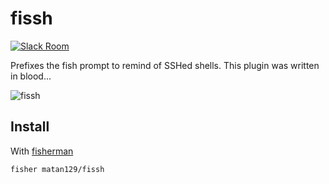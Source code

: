 # fissh

[![Slack Room][slack-badge]][slack-link]

Prefixes the fish prompt to remind of SSHed shells.
This plugin was written in blood...

![fissh]

## Install

With [fisherman]

```
fisher matan129/fissh
```

[slack-link]: https://fisherman-wharf.herokuapp.com
[slack-badge]: https://fisherman-wharf.herokuapp.com/badge.svg
[fisherman]: https://github.com/fisherman/fisherman
[fissh]: https://cloud.githubusercontent.com/assets/8317250/13661599/777665a2-e6d7-11e5-9078-eae115fa140a.png
